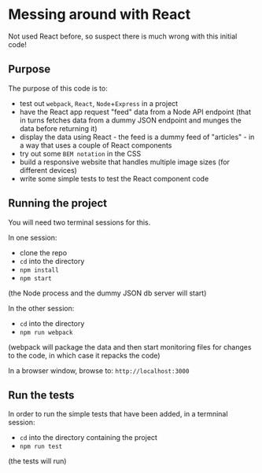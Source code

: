 # Messing around with React
Not used React before, so suspect there is much wrong with this initial code!

## Purpose
The purpose of this code is to:

* test out `webpack`, `React`, `Node`+`Express` in a project
* have the React app request "feed" data from a Node API endpoint (that in turns fetches data from a dummy JSON endpoint and munges the data before returning it)
* display the data using React - the feed is a dummy feed of "articles" - in a way that uses a couple of React components
* try out some `BEM notation` in the CSS
* build a responsive website that handles multiple image sizes (for different devices)
* write some simple tests to test the React component code

## Running the project

You will need two terminal sessions for this.

In one session:

* clone the repo
* `cd` into the directory
* `npm install`
* `npm start`

(the Node process and the dummy JSON db server will start)

In the other session:

* `cd` into the directory
* `npm run webpack`

(webpack will package the data and then start monitoring files for changes to the code, in which case it repacks the code)

In a browser window, browse to: `http://localhost:3000`

## Run the tests

In order to run the simple tests that have been added, in a termninal session:

* `cd` into the directory containing the project
* `npm run test`

(the tests will run)
